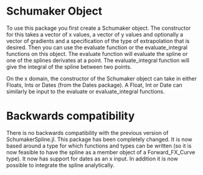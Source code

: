 
<a id='schumaker-Function-1'></a>

# Schumaker Object

To use this package you first create a Schumaker object. The constructor for this takes a vector of x values, a vector of y values and optionally a vector of gradients and a specification of the type of extrapolation that is desired.
Then you can use the evaluate function or the evaluate_integral functions on this object. The evaluate function will evaluate the spline or one of the splines derivates at a point. The evaluate_integral function will give the integral of the spline between two points.

On the x domain, the constructor of the Schumaker object can take in either Floats, Ints or Dates (from the Dates package). A Float, Int or Date can similarly be input to the evaluate or evaluate_integral functions.

# Backwards compatibility

There is no backwards compatibility with the previous version of SchumakerSpline.jl. This package has been completely changed. It is now based around a type for which functions and types can be written (so it is now feasible to have the spline as a member object of a Forward_FX_Curve type). It now has support for dates as an x input. In addition it is now possible to integrate the spline analytically.

